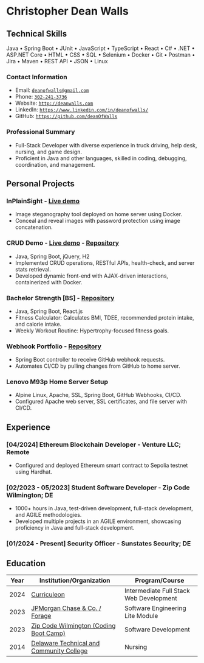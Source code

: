 <!-- <script src="http://code.jquery.com/jquery-1.4.2.min.js"></script> <script> var x = document.getElementsByClassName("site-footer-credits"); setTimeout(() => { x[0].remove(); }, 10); </script> -->

<div class="header-bar"></div>
<link rel="stylesheet" type="text/css" media="all" href="./style.css" />
<script>
    function downloadAsPDF() {
        // Assuming the PDF file is named 'sample.pdf' and resides in the same directory as your README.md
        window.location.href = 'resume.pdf';
    }
</script>
<meta property="og:title" content="Dean-Walls-Public-Portfolio" />

<!-- <button onclick="downloadAsPDF()">Download Resume As PDF</button> -->

# Christopher Dean Walls
## Technical Skills
Java &bull; Spring Boot &bull; JUnit &bull; JavaScript &bull; TypeScript &bull; React &bull; C# &bull; .NET &bull; ASP.NET Core &bull; HTML &bull; CSS &bull; SQL &bull; Selenium &bull; Docker &bull; Git &bull; Postman &bull; Jira &bull; Maven &bull; REST API &bull; JSON &bull; Linux
### Contact Information
* Email: [`deanofwalls@gmail.com`](mailto:deanofwalls@gmail.com)
* Phone: [`302-241-3736`](tel:+1-302-241-3736)
* Website: [`http://deanwalls.com`](http://deanwalls.com)
* LinkedIn: [`https://www.linkedin.com/in/deanofwalls/`](https://www.linkedin.com/in/deanofwalls/)
* GitHub: [`https://github.com/deanOfWalls`](https://github.com/deanOfWalls)
### Professional Summary
* Full-Stack Developer with diverse experience in truck driving, help desk, nursing, and game design.
* Proficient in Java and other languages, skilled in coding, debugging, coordination, and management.
## Personal Projects
### InPlainSight - [Live demo](https://inplainsight.deanwalls.com)
* Image steganography tool deployed on home server using Docker.
* Conceal and reveal images with password protection using image concatenation.
### CRUD Demo - [Live demo](http://crud_demo.deanwalls.com) - [Repository](https://github.com/deanOfWalls/crud_demo)
* Java, Spring Boot, jQuery, H2
* Implemented CRUD operations, RESTful APIs, health-check, and server stats retrieval.
* Developed dynamic front-end with AJAX-driven interactions, containerized with Docker.
### Bachelor Strength [BS] - [Repository](https://github.com/deanOfWalls/bachelor.strength)
* Java, Spring Boot, React.js
* Fitness Calculator: Calculates BMI, TDEE, recommended protein intake, and calorie intake.
* Weekly Workout Routine: Hypertrophy-focused fitness goals.
### Webhook Portfolio - [Repository](https://github.com/deanOfWalls/webhook_portfolio)
* Spring Boot controller to receive GitHub webhook requests.
* Automates CI/CD by pulling changes from GitHub to home server.
### Lenovo M93p Home Server Setup
* Alpine Linux, Apache, SSL, Spring Boot, GitHub Webhooks, CI/CD.
* Configured Apache web server, SSL certificates, and file server with CI/CD.
## Experience
### [04/2024] Ethereum Blockchain Developer - Venture LLC; Remote
* Configured and deployed Ethereum smart contract to Sepolia testnet using Hardhat.
### [02/2023 - 05/2023] Student Software Developer - Zip Code Wilmington; DE
* 1000+ hours in Java, test-driven development, full-stack development, and AGILE methodologies.
* Developed multiple projects in an AGILE environment, showcasing proficiency in Java and full-stack development.
### [01/2024 - Present] Security Officer - Sunstates Security; DE
## Education
| Year | Institution/Organization                                | Program/Course                         |
|------|---------------------------------------------------------|----------------------------------------|
| 2024 | [Curriculeon](curriculeon_certificate.pdf)               | Intermediate Full Stack Web Development |
| 2023 | [JPMorgan Chase & Co. / Forage](forage.pdf)              | Software Engineering Lite Module       |
| 2023 | [Zip Code Wilmington (Coding Boot Camp)](zipcode.pdf)    | Software Development                   |
| 2014 | [Delaware Technical and Community College](lpnDiploma.pdf) | Nursing                            |
